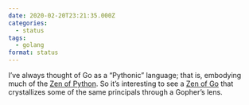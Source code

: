 ```yaml
---
date: 2020-02-20T23:21:35.000Z
categories:
  - status
tags:
  - golang
format: status
---
```

I&#8217;ve always thought of Go as a &#8220;Pythonic&#8221; language; that is, embodying much of the [Zen of Python][1]. So it&#8217;s interesting to see a [Zen of Go][2] that crystallizes some of the same principals through a Gopher&#8217;s lens.

 [1]: https://www.python.org/dev/peps/pep-0020/
 [2]: https://the-zen-of-go.netlify.com/
